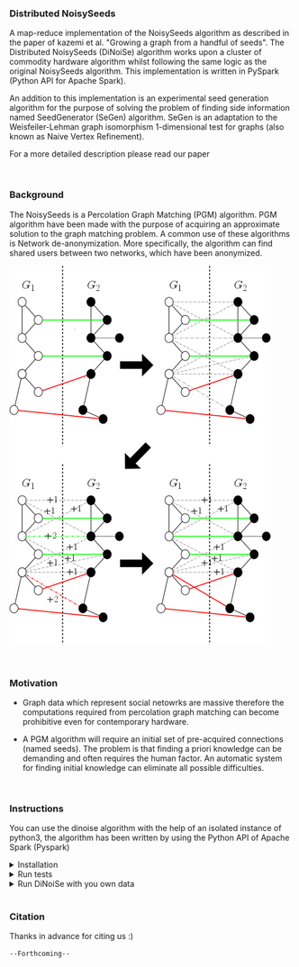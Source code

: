 ### Distributed NoisySeeds ###
A map-reduce implementation of the NoisySeeds algorithm as described in the paper of kazemi et al. "Growing a graph from a handful 
of seeds". The Distributed NoisySeeds (DiNoiSe) algorithm works upon a cluster of commodity hardware algorithm whilst following 
the same logic as the original NoisySeeds algorithm. This implementation is written in PySpark (Python API for Apache Spark).

An addition to this implementation is an experimental seed generation algorithm for the purpose of solving the problem of finding 
side information named SeedGenerator (SeGen) algorithm. SeGen is an adaptation to the Weisfeiler-Lehman graph isomorphism 
1-dimensional test for graphs (also known as Naive Vertex Refinement).

For a more detailed description please read our paper

<br/>


### Background ###
The NoisySeeds is a Percolation Graph Matching (PGM) algorithm. PGM algorithm have been made with the purpose of acquiring an 
approximate solution to the graph matching problem. A common use of these algorithms is Network de-anonymization. More 
specifically, the algorithm can find shared users between two networks, which have been anonymized.

![](ns_step.png)


<br/>


### Motivation ###
* Graph data which represent social netowrks are massive therefore the computations required from percolation graph matching can become prohibitive even for contemporary hardware.

* A PGM algorithm will require an initial set of pre-acquired connections (named seeds). The problem is that finding a priori 
knowledge can be demanding and often requires the human factor. An automatic system for finding initial knowledge can eliminate all 
possible difficulties.


<br/>


### Instructions ###
You can use the dinoise algorithm with the help of an isolated instance of python3, the algorithm has been written by using the Python API of Apache Spark (Pyspark)

<details>
 
 <summary>Installation</summary>

  * clone project `git clone https://github.com/chdavalas/distributed_noisy_seeds.git`<br/>
  
  * change directory to project folder `cd my/projects/directory/distributed_noisy_seeds`<br/>
  
  * ensure python-pip has been installed `sudo apt-get install python3-pip`<br/>
  
  * ensure virtualenv has been installed `pip3 install virtualenv`<br/>
  
  * create new python3 environment `which python3; virtualenv -p {my/python3/directory} {environment_name}`<br/>
  
  * activate environment `source {environment_name}/bin/activate`<br/>
  
  * install suggested requirements and check if properly installed `pip3 install -r requirements.txt; pip3 freeze`<br/>

</details>


<details>
 <summary>Run tests</summary>
  
  * extract ```test_data.zip``` 
  
  * run testing script and check data
  ```
  spark-submit --master local[*] testing_script.py \
               --input /test_data/[graph]/G1/{part-*.gz} /test_data/[graph]/G2/{part-*.gz} \
               --input_seeds /test/data/[graph]/seeds/{*.gz} \
               --bucketing (use the flag if you want to use DiNoiSe with bucketing) \
               --seeds (use the SeGen algorithm by setting the number of seeds you wish. Note that in this case, you should NOT use the "--input seeds" argument) \
               --parts (Apache Spark partitions)
   ```
   
   ```
   cat results_log.csv; cat seeds_log.csv
   ```
</details>


<details>
 <summary>Run DiNoiSe with you own data</summary>
  
  * Run DiNoiSe
  ```
  spark-submit --master local[*] {dinoise.py OR dinoise_w_bucketing.py} \
               --input {my/graph1/dir} {my/graph2/dir} \
               --input_seeds {my/seeds/dir} \
               --output_dir {my/output/dir}\
               --seeds (use the SeGen algorithm by setting the number of seeds you wish. Note that in this case, you should NOT use the "--input seeds" argument) \
               --parts (Apache Spark partitions)
   ```

   * Check for output
   ```
   ls my/output/dir; 
   ```
   
   * Read part of seeds and a part of matchings
   ```
   head my/output/dir/segen_seeds/part-*
   ```
   ```
   head my/output/dir/{seeded_matching OR seedless_mathcing}/part-* 
   ```
</details>


<br/>

### Citation ### 
Thanks in advance for citing us :)
```
--Forthcoming--
```
